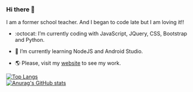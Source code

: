 ### Hi there 👋

I am a former school teacher. And I began to code late but I am loving it!!

- :octocat: I’m currently coding with JavaScript, JQuery, CSS, Bootstrap and Python.
- 🌱 I’m currently learning NodeJS and Android Studio.

- :earth_americas: Please, visit my [website](https://jompa14.github.io/JoaoWebSite/) to see my work.


[![Top Langs](https://github-readme-stats.vercel.app/api/top-langs/?username=Jompa14&layout=compact&count_private=true&theme=tokyonight)](https://github.com/anuraghazra/github-readme-stats)
\
[![Anurag's GitHub stats](https://github-readme-stats.vercel.app/api?username=Jompa14&show_icons=true&count_private=true&theme=tokyonight)](https://github.com/anuraghazra/github-readme-stats)


